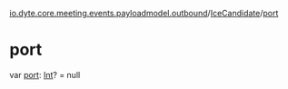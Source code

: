 [io.dyte.core.meeting.events.payloadmodel.outbound](../index.md)/[IceCandidate](index.md)/[port](port.md)

# port


var [port](port.md): [Int](https://kotlinlang.org/api/latest/jvm/stdlib/kotlin/-int/index.html)? = null
